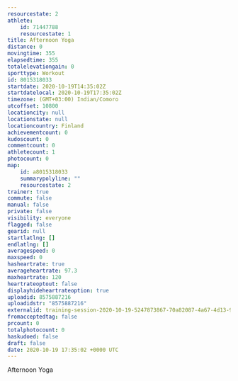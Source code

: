 ```yaml
---
resourcestate: 2
athlete:
    id: 71447788
    resourcestate: 1
title: Afternoon Yoga
distance: 0
movingtime: 355
elapsedtime: 355
totalelevationgain: 0
sporttype: Workout
id: 8015318033
startdate: 2020-10-19T14:35:02Z
startdatelocal: 2020-10-19T17:35:02Z
timezone: (GMT+03:00) Indian/Comoro
utcoffset: 10800
locationcity: null
locationstate: null
locationcountry: Finland
achievementcount: 0
kudoscount: 0
commentcount: 0
athletecount: 1
photocount: 0
map:
    id: a8015318033
    summarypolyline: ""
    resourcestate: 2
trainer: true
commute: false
manual: false
private: false
visibility: everyone
flagged: false
gearid: null
startlatlng: []
endlatlng: []
averagespeed: 0
maxspeed: 0
hasheartrate: true
averageheartrate: 97.3
maxheartrate: 120
heartrateoptout: false
displayhideheartrateoption: true
uploadid: 8575887216
uploadidstr: "8575887216"
externalid: training-session-2020-10-19-5247873867-70a82087-4a67-4d13-9669-ac9389f609f8.fit
fromacceptedtag: false
prcount: 0
totalphotocount: 0
haskudoed: false
draft: false
date: 2020-10-19 17:35:02 +0000 UTC
---
```

Afternoon Yoga